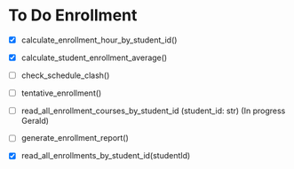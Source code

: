 # To Do Enrollment 

- [X] calculate_enrollment_hour_by_student_id() 
- [x] calculate_student_enrollment_average() 
- [ ] check_schedule_clash()
- [ ] tentative_enrollment()
- [ ] read_all_enrollment_courses_by_student_id (student_id: str)  (In progress Gerald)
- [ ] generate_enrollment_report()
- [X] read_all_enrollments_by_student_id(studentId) 


